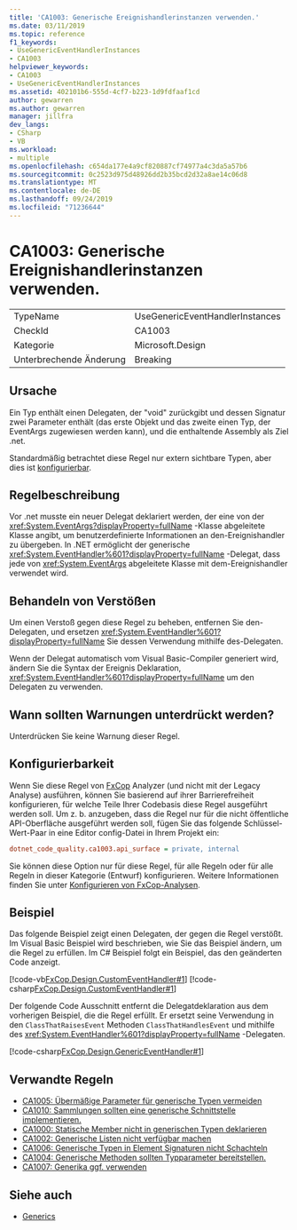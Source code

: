 ```yaml
---
title: 'CA1003: Generische Ereignishandlerinstanzen verwenden.'
ms.date: 03/11/2019
ms.topic: reference
f1_keywords:
- UseGenericEventHandlerInstances
- CA1003
helpviewer_keywords:
- CA1003
- UseGenericEventHandlerInstances
ms.assetid: 402101b6-555d-4cf7-b223-1d9fdfaaf1cd
author: gewarren
ms.author: gewarren
manager: jillfra
dev_langs:
- CSharp
- VB
ms.workload:
- multiple
ms.openlocfilehash: c654da177e4a9cf820887cf74977a4c3da5a57b6
ms.sourcegitcommit: 0c2523d975d48926dd2b35bcd2d32a8ae14c06d8
ms.translationtype: MT
ms.contentlocale: de-DE
ms.lasthandoff: 09/24/2019
ms.locfileid: "71236644"
---
```

# <a name="ca1003-use-generic-event-handler-instances"></a>CA1003: Generische Ereignishandlerinstanzen verwenden.

|||
|-|-|
|TypeName|UseGenericEventHandlerInstances|
|CheckId|CA1003|
|Kategorie|Microsoft.Design|
|Unterbrechende Änderung|Breaking|

## <a name="cause"></a>Ursache

Ein Typ enthält einen Delegaten, der "void" zurückgibt und dessen Signatur zwei Parameter enthält (das erste Objekt und das zweite einen Typ, der EventArgs zugewiesen werden kann), und die enthaltende Assembly als Ziel .net.

Standardmäßig betrachtet diese Regel nur extern sichtbare Typen, aber dies ist [konfigurierbar](#configurability).

## <a name="rule-description"></a>Regelbeschreibung

Vor .net musste ein neuer Delegat deklariert werden, der eine von der <xref:System.EventArgs?displayProperty=fullName> -Klasse abgeleitete Klasse angibt, um benutzerdefinierte Informationen an den-Ereignishandler zu übergeben. In .NET ermöglicht der generische <xref:System.EventHandler%601?displayProperty=fullName> -Delegat, dass jede von <xref:System.EventArgs> abgeleitete Klasse mit dem-Ereignishandler verwendet wird.

## <a name="how-to-fix-violations"></a>Behandeln von Verstößen

Um einen Verstoß gegen diese Regel zu beheben, entfernen Sie den-Delegaten, und ersetzen <xref:System.EventHandler%601?displayProperty=fullName> Sie dessen Verwendung mithilfe des-Delegaten.

Wenn der Delegat automatisch vom Visual Basic-Compiler generiert wird, ändern Sie die Syntax der Ereignis Deklaration, <xref:System.EventHandler%601?displayProperty=fullName> um den Delegaten zu verwenden.

## <a name="when-to-suppress-warnings"></a>Wann sollten Warnungen unterdrückt werden?

Unterdrücken Sie keine Warnung dieser Regel.

## <a name="configurability"></a>Konfigurierbarkeit

Wenn Sie diese Regel von [FxCop](install-fxcop-analyzers.md) Analyzer (und nicht mit der Legacy Analyse) ausführen, können Sie basierend auf ihrer Barrierefreiheit konfigurieren, für welche Teile Ihrer Codebasis diese Regel ausgeführt werden soll. Um z. b. anzugeben, dass die Regel nur für die nicht öffentliche API-Oberfläche ausgeführt werden soll, fügen Sie das folgende Schlüssel-Wert-Paar in eine Editor config-Datei in Ihrem Projekt ein:

```ini
dotnet_code_quality.ca1003.api_surface = private, internal
```

Sie können diese Option nur für diese Regel, für alle Regeln oder für alle Regeln in dieser Kategorie (Entwurf) konfigurieren. Weitere Informationen finden Sie unter [Konfigurieren von FxCop-Analysen](configure-fxcop-analyzers.md).

## <a name="example"></a>Beispiel

Das folgende Beispiel zeigt einen Delegaten, der gegen die Regel verstößt. Im Visual Basic Beispiel wird beschrieben, wie Sie das Beispiel ändern, um die Regel zu erfüllen. Im C# Beispiel folgt ein Beispiel, das den geänderten Code anzeigt.

[!code-vb[FxCop.Design.CustomEventHandler#1](../code-quality/codesnippet/VisualBasic/ca1003-use-generic-event-handler-instances_1.vb)]
[!code-csharp[FxCop.Design.CustomEventHandler#1](../code-quality/codesnippet/CSharp/ca1003-use-generic-event-handler-instances_1.cs)]

Der folgende Code Ausschnitt entfernt die Delegatdeklaration aus dem vorherigen Beispiel, die die Regel erfüllt. Er ersetzt seine Verwendung in den `ClassThatRaisesEvent` Methoden `ClassThatHandlesEvent` und mithilfe des <xref:System.EventHandler%601?displayProperty=fullName> -Delegaten.

[!code-csharp[FxCop.Design.GenericEventHandler#1](../code-quality/codesnippet/CSharp/ca1003-use-generic-event-handler-instances_2.cs)]

## <a name="related-rules"></a>Verwandte Regeln

- [CA1005: Übermäßige Parameter für generische Typen vermeiden](../code-quality/ca1005-avoid-excessive-parameters-on-generic-types.md)
- [CA1010: Sammlungen sollten eine generische Schnittstelle implementieren.](../code-quality/ca1010-collections-should-implement-generic-interface.md)
- [CA1000: Statische Member nicht in generischen Typen deklarieren](../code-quality/ca1000-do-not-declare-static-members-on-generic-types.md)
- [CA1002: Generische Listen nicht verfügbar machen](../code-quality/ca1002-do-not-expose-generic-lists.md)
- [CA1006: Generische Typen in Element Signaturen nicht Schachteln](../code-quality/ca1006-do-not-nest-generic-types-in-member-signatures.md)
- [CA1004: Generische Methoden sollten Typparameter bereitstellen.](../code-quality/ca1004-generic-methods-should-provide-type-parameter.md)
- [CA1007: Generika ggf. verwenden](../code-quality/ca1007-use-generics-where-appropriate.md)

## <a name="see-also"></a>Siehe auch

- [Generics](/dotnet/csharp/programming-guide/generics/index)